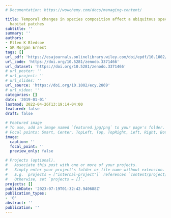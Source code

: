 ```yaml
---
# Documentation: https://wowchemy.com/docs/managing-content/

title: Temporal changes in species composition affect a ubiquitous species’ use of
  habitat patches
subtitle: ''
summary: ''
authors:
- Ellen K Bledsoe
- SK Morgan Ernest
tags: []
url_pdf: 'https://esajournals.onlinelibrary.wiley.com/doi/epdf/10.1002/ecy.2869'
url_code: 'https://doi.org/10.5281/zenodo.3371466'
url_dataset: 'https://doi.org/10.5281/zenodo.3371466'
# url_poster: ''
# url_project: ''
# url_slides: ''
url_source: 'https://doi.org/10.1002/ecy.2869'
# url_video: ''
categories: []
date: '2019-01-01'
lastmod: 2022-04-26T13:19:14-04:00
featured: false
draft: false

# Featured image
# To use, add an image named `featured.jpg/png` to your page's folder.
# Focal points: Smart, Center, TopLeft, Top, TopRight, Left, Right, BottomLeft, Bottom, BottomRight.
image:
  caption: ''
  focal_point: ''
  preview_only: false

# Projects (optional).
#   Associate this post with one or more of your projects.
#   Simply enter your project's folder or file name without extension.
#   E.g. `projects = ["internal-project"]` references `content/project/deep-learning/index.md`.
#   Otherwise, set `projects = []`.
projects: []
publishDate: '2023-07-19T01:32:42.940688Z'
publication_types:
- '0'
abstract: ''
publication: ''
---
```

